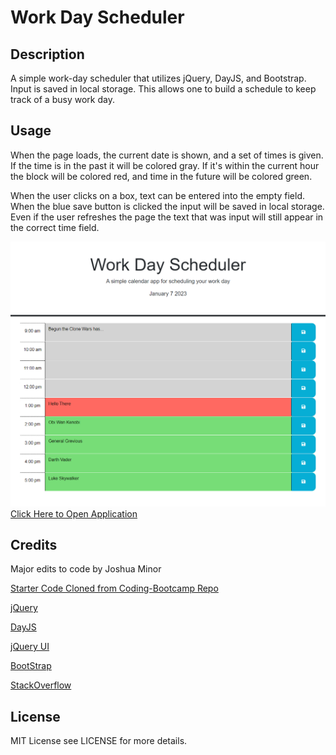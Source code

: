 # Work Day Scheduler

## Description

A simple work-day scheduler that utilizes jQuery, DayJS, and Bootstrap. Input is saved in local storage. 
This allows one to build a schedule to keep track of a busy work day.


## Usage

When the page loads, the current date is shown, and a set of times is given. If the time is in the past it will be colored gray.
If it's within the current hour the block will be colored red, and time in the future will be colored green.

When the user clicks on a box, text can be entered into the empty field. When the blue save button is clicked the input will be saved in local storage.
Even if the user refreshes the page the text that was input will still appear in the correct time field.


![Screenshot of the application](Assets/Images/screenshot.png)
[Click Here to Open Application](https://jminor90.github.io/workday-scheduler/)

## Credits

Major edits to code by Joshua Minor

[Starter Code Cloned from Coding-Bootcamp Repo](https://github.com/coding-boot-camp/crispy-octo-meme)

[jQuery](https://jquery.com/)

[DayJS](https://day.js.org/)

[jQuery UI](https://jqueryui.com/)

[BootStrap](https://getbootstrap.com/)

[StackOverflow](https://stackoverflow.com/)



## License

MIT License see LICENSE for more details.
